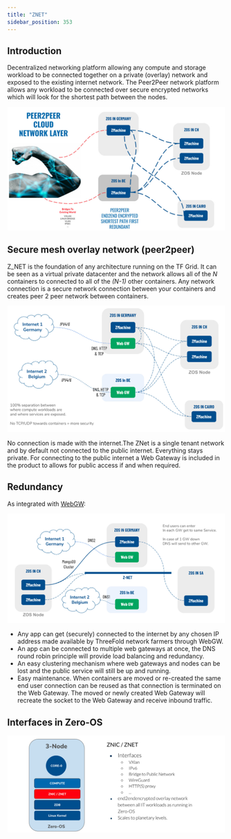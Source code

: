 ```yaml
---
title: "ZNET"
sidebar_position: 353
---
```






## Introduction

Decentralized networking platform allowing any compute and storage workload  to be connected together on a private (overlay) network and exposed to the existing internet network. The Peer2Peer network platform allows any workload  to be connected over secure encrypted networks which will look for the shortest path between the nodes.

![](./img/zos_network_overlay.jpg)

## Secure mesh overlay network (peer2peer)

Z_NET is the foundation of any architecture running on the TF Grid.  It can be seen as a virtual private datacenter and the network allows all of the *N* containers to connected to all of the *(N-1)* other containers. Any network connection is a secure network connection between your containers and creates  peer 2 peer network between containers. 

![](./img/overlay_net1.jpg)

No connection is made with the internet.The ZNet is a single tenant network and by default not connected to the public internet.  Everything stays private. For connecting to the public internet a Web Gateway is included in the product to allows for public access if and when required.

## Redundancy

As integrated with [WebGW](./webgw3.md):

![](./img/znet_redundancy.jpg)

- Any app can get (securely) connected to the internet by any chosen IP address made available by ThreeFold network farmers through WebGW.
- An app can be connected to multiple web gateways at once, the DNS round robin principle will provide load balancing and redundancy.
- An easy clustering mechanism where web gateways and nodes can be lost and the public service will still be up and running.
- Easy maintenance. When containers are moved or re-created the same end user connection can be reused as that connection is terminated on the Web Gateway. The moved or newly created Web Gateway will recreate the socket to the Web Gateway and receive inbound traffic.

## Interfaces in Zero-OS

![](./img/znet_znic1.jpg)
